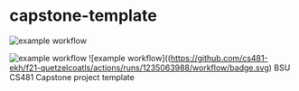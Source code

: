 # capstone-template
![example workflow](https://github.com/cs481-ekh/f21-quetzelcoatls/actions/runs/1235082623/workflow/badge.svg)

![example workflow](https://github.com/cs481-ekh/f21-quetzelcoatls/actions/runs/1235068295/workflow/badge.svg)
![example workflow]((https://github.com/cs481-ekh/f21-quetzelcoatls/actions/runs/1235063988/workflow/badge.svg)
BSU CS481 Capstone project template
